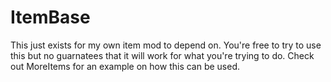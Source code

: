 # ItemBase

This just exists for my own item mod to depend on. You're free to try to use this but no guarnatees that it will work for what you're trying to do. Check out MoreItems for an example on how this can be used. 